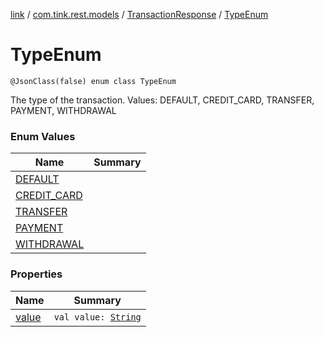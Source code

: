 [link](../../../index.md) / [com.tink.rest.models](../../index.md) / [TransactionResponse](../index.md) / [TypeEnum](./index.md)

# TypeEnum

`@JsonClass(false) enum class TypeEnum`

The type of the transaction.
Values: DEFAULT, CREDIT_CARD, TRANSFER, PAYMENT, WITHDRAWAL

### Enum Values

| Name | Summary |
|---|---|
| [DEFAULT](-d-e-f-a-u-l-t.md) |  |
| [CREDIT_CARD](-c-r-e-d-i-t_-c-a-r-d.md) |  |
| [TRANSFER](-t-r-a-n-s-f-e-r.md) |  |
| [PAYMENT](-p-a-y-m-e-n-t.md) |  |
| [WITHDRAWAL](-w-i-t-h-d-r-a-w-a-l.md) |  |

### Properties

| Name | Summary |
|---|---|
| [value](value.md) | `val value: `[`String`](https://kotlinlang.org/api/latest/jvm/stdlib/kotlin/-string/index.html) |
